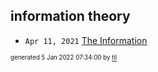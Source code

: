 ## information theory


* <code>Apr 11, 2021</code> [The Information](2021-04-11T18-17-33-the-information.md)

<sup><sub>generated 5 Jan 2022 07:34:00 by <a href='https://github.com/senorprogrammer/til'>til</a></sub></sup>
